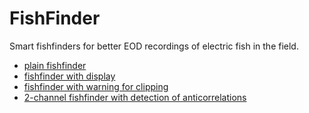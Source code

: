 # FishFinder

Smart fishfinders for better EOD recordings of electric fish in the field.

- [plain fishfinder](fishfinder-plain/)
- [fishfinder with display](fishfinder-display/)
- [fishfinder with warning for clipping](fishfinder-clipwarn/)
- [2-channel fishfinder with detection of anticorrelations](fishfinder-correlation/)
